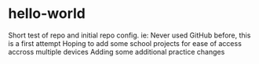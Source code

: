 # hello-world
Short test of repo and initial repo config. ie: Never used GitHub before, this is a first attempt
Hoping to add some school projects for ease of access accross multiple devices
Adding some additional practice changes
